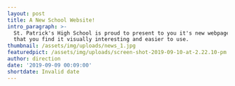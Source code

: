 ```yaml
---
layout: post
title: A New School Website!
intro_paragraph: >-
  St. Patrick's High School is proud to present to you it's new webpage. We hope
  that you find it visually interesting and easier to use.
thumbnail: /assets/img/uploads/news_1.jpg
featuredpict: /assets/img/uploads/screen-shot-2019-09-10-at-2.22.10-pm.png
author: direction
date: '2019-09-09 00:09:00'
shortdate: Invalid date
---
```


